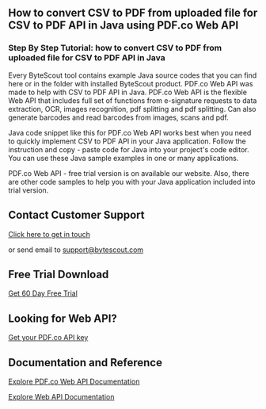 ## How to convert CSV to PDF from uploaded file for CSV to PDF API in Java using PDF.co Web API

### Step By Step Tutorial: how to convert CSV to PDF from uploaded file for CSV to PDF API in Java

Every ByteScout tool contains example Java source codes that you can find here or in the folder with installed ByteScout product. PDF.co Web API was made to help with CSV to PDF API in Java. PDF.co Web API is the flexible Web API that includes full set of functions from e-signature requests to data extraction, OCR, images recognition, pdf splitting and pdf splitting. Can also generate barcodes and read barcodes from images, scans and pdf.

Java code snippet like this for PDF.co Web API works best when you need to quickly implement CSV to PDF API in your Java application. Follow the instruction and copy - paste code for Java into your project's code editor. You can use these Java sample examples in one or many applications.

PDF.co Web API - free trial version is on available our website. Also, there are other code samples to help you with your Java application included into trial version.

## Contact Customer Support

[Click here to get in touch](https://bytescout.zendesk.com/hc/en-us/requests/new?subject=PDF.co%20Web%20API%20Question)

or send email to [support@bytescout.com](mailto:support@bytescout.com?subject=PDF.co%20Web%20API%20Question) 

## Free Trial Download

[Get 60 Day Free Trial](https://bytescout.com/download/web-installer?utm_source=github-readme)

## Looking for Web API? 

[Get your PDF.co API key](https://pdf.co/documentation/api?utm_source=github-readme)

## Documentation and Reference

[Explore PDF.co Web API Documentation](https://bytescout.com/documentation/index.html?utm_source=github-readme)

[Explore Web API Documentation](https://pdf.co/documentation/api?utm_source=github-readme)